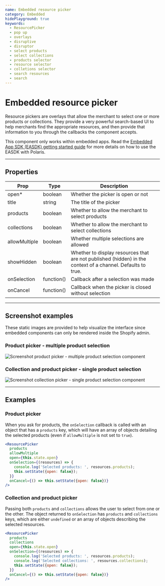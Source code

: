```yaml
---
name: Embedded resource picker
category: Embedded
hidePlayground: true
keywords:
  - ResourcePicker
  - pop up
  - overlays
  - disruptive
  - disruptor
  - select products
  - select collections
  - products selector
  - resource selector
  - colletions selector
  - search resources
  - search
---
```


# Embedded resource picker

Resource pickers are overlays that allow the merchant to select one or more products or collections. They provide a very powerful search-based UI to help merchants find the appropriate resources, and then provide that information to you through the callbacks the component accepts.

This component only works within embedded apps. Read the [Embedded App SDK (EASDK) getting started guide](https://github.com/Shopify/polaris/blob/master/documentation/Embedded%20apps.md) for more details on how to use the EASDK with Polaris.

---

## Properties

| Prop          | Type       | Description                                                                                                 |
| ------------- | ---------- | ----------------------------------------------------------------------------------------------------------- |
| open\*        | boolean    | Whether the picker is open or not                                                                           |
| title         | string     | The title of the picker                                                                                     |
| products      | boolean    | Whether to allow the merchant to select products                                                            |
| collections   | boolean    | Whether to allow the merchant to select collections                                                         |
| allowMultiple | boolean    | Whether multiple selections are allowed                                                                     |
| showHidden    | boolean    | Whether to display resources that are not published (hidden) in the context of a channel. Defaults to true. |
| onSelection   | function() | Callback after a selection was made                                                                         |
| onCancel      | function() | Callback when the picker is closed without selection                                                        |

---

## Screenshot examples

These static images are provided to help visualize the interface since embedded components can only be rendered inside the Shopify admin.

### Product picker - multiple product selection

![Screenshot product picker - multiple product selection component](embedded/resource-picker/product-picker-multiple.jpg)

### Collection and product picker - single product selection

![Screenshot collection picker - single product selection component](embedded/resource-picker/collection-picker-single.jpg)

---

## Examples

### Product picker

When you ask for products, the `onSelection` callback is called with an object that has a `products` key, which will have an array of objects detailing the selected products (even if `allowMultiple` is not set to `true`).

```jsx
<ResourcePicker
  products
  allowMultiple
  open={this.state.open}
  onSelection={(resources) => {
    console.log('Selected products: ', resources.products);
    this.setState({open: false});
  }}
  onCancel={() => this.setState({open: false})}
/>
```

### Collection and product picker

Passing both `products` and `collections` allows the user to select from one or the other. The object returned to `onSelection` has `products` and `collections` keys, which are either `undefined` or an array of objects describing the selected resources.

```jsx
<ResourcePicker
  products
  collections
  open={this.state.open}
  onSelection={(resources) => {
    console.log('Selected products: ', resources.products);
    console.log('Selected collections: ', resources.collections);
    this.setState({open: false});
  }}
  onCancel={() => this.setState({open: false})}
/>
```
